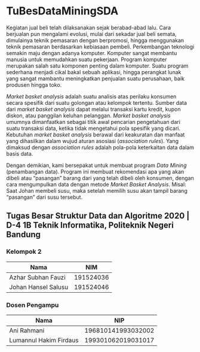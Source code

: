 # TuBesDataMiningSDA

Kegiatan jual beli telah dilaksanakan sejak berabad-abad lalu. Cara berjualan pun mengalami evolusi, mulai dari sekadar jual beli semata, dimulainya teknik pemasaran dengan berpromosi, hingga menggunakan teknik pemasaran berdasarkan kebiasaan pembeli. Perkembangan teknologi semakin maju dengan adanya komputer. Komputer sangat membantu manusia untuk memudahkan suatu pekerjaan. Program komputer merupakan salah satu komponen penting dalam komputer. Suatu program sederhana menjadi cikal bakal sebuah aplikasi, hingga perangkat lunak yang sangat mambantu meningkatkan penjualan suatu perusahaan, baik produsen hingga toko.

<i>Market basket analysis</i> adalah suatu analisis atas perilaku konsumen secara spesifik dari suatu golongan atau kelompok tertentu. Sumber data dari <i>market basket analysis</i> dapat melalui transaksi kartu kredit, kupon diskon, atau panggilan keluhan pelanggan. <i>Market basket analysis</i> umumnya dimanfaatkan sebagai titik awal pencarian pengetahuan dari suatu transaksi data, ketika tidak mengetahui pola spesifik yang dicari. Kebutuhan <i>market basket analysis</i> berawal dari keakuratan dan manfaat yang dihasilkan dalam wujud aturan asosiasi (<i>association rules</i>). Yang dimaksud dengan <i>association rules</i> adalah pola-pola keterkaitan data dalam basis data.

Dengan demikian, kami bersepakat untuk membuat program <i>Data Mining</i> (penambangan data). Program ini membuat rekomendasi apa yang akan dibeli atau “pasangan” barang dari yang telah dibeli oleh konsumen, dengan cara mengumpulkan data dengan metode <i>Market Basket Analysis</i>. Misal: Saat Johan membeli susu, maka setelah memilih susu akan tampil barang “pasangan” dari susu tersebut.

## Tugas Besar Struktur Data dan Algoritme 2020 | D-4 1B Teknik Informatika, Politeknik Negeri Bandung

### Kelompok 2

| Nama                    | NIM        |
| ----------------------- | ---------- |
| Azhar Subhan Fauzi      | 191524036  |
| Johan Hansel Salusu     | 191524046  |

### Dosen Pengampu

| Nama                    | NIP                |
| ----------------------- | ------------------ |
| Ani Rahmani             | 196810141993032002 |
| Lumannul Hakim Firdaus  | 199301062019031017 |
